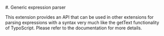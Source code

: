 #. Generic expression parser

This extension provides an API that can be used in other extensions for parsing expressions
with a syntax very much like the getText functionality of TypoScript. Please refer to the
documentation for more details.